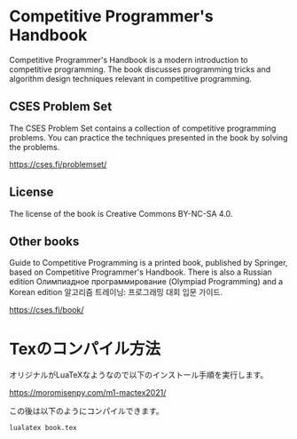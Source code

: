 # Competitive Programmer's Handbook

Competitive Programmer's Handbook is a modern introduction to competitive programming.
The book discusses programming tricks and algorithm design techniques relevant in competitive programming.

## CSES Problem Set

The CSES Problem Set contains a collection of competitive programming problems.
You can practice the techniques presented in the book by solving the problems.

https://cses.fi/problemset/

## License

The license of the book is Creative Commons BY-NC-SA 4.0.

## Other books

Guide to Competitive Programming is a printed book, published by Springer, based on Competitive Programmer's Handbook.
There is also a Russian edition Олимпиадное программирование (Olympiad Programming) and a Korean edition 알고리즘 트레이닝: 프로그래밍 대회 입문 가이드.

https://cses.fi/book/

# Texのコンパイル方法

オリジナルがLuaTeXなようなので以下のインストール手順を実行します。

https://moromisenpy.com/m1-mactex2021/

この後は以下のようにコンパイルできます。

```shell
lualatex book.tex  
```
